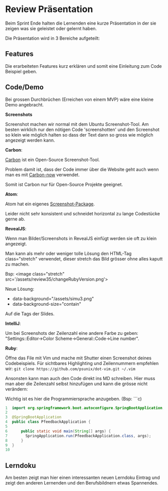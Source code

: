 # Review Präsentation

Beim Sprint Ende halten die Lernenden eine kurze Präsentation in der sie zeigen was sie geleistet oder gelernt haben.

Die Präsentation wird in 3 Bereiche aufgeteilt:

## Features

Die erarbeiteten Features kurz erklären und somit eine Einleitung zum Code Beispiel geben.

## Code/Demo

Bei grossen Durchbrüchen (Erreichen von einem MVP) wäre eine kleine Demo angebracht.

**Screenshots**

Screenshot machen wir normal mit dem Ubuntu Screenshot-Tool. Am besten wirklich nur den nötigen Code 'screenshotten' und den Screenshot so klein wie möglich halten so dass der Text dann so gross wie möglich angezeigt werden kann.

**Carbon**:

[Carbon](https://carbon.now.sh/) ist ein Open-Source Screenshot-Tool.

Problem damit ist, dass der Code immer über die Website geht auch wenn
man es mit [Carbon-now](https://github.com/mixn/carbon-now-cli) verwendet.  

Somit ist Carbon nur für Open-Source Projekte geeignet.

**Atom**:

Atom hat ein eigenes [Screenshot-Package](https://atom.io/packages/screenshot).

Leider nicht sehr konsistent und schneidet horizontal zu lange Codestücke gerne ab.

**RevealJS**:

Wenn man Bilder/Screenshots in RevealJS einfügt werden sie oft zu klein angezeigt.

Man kann als mehr oder weniger tolle Lösung den HTML-Tag class="stretch" verwendet, dieser stretch das Bild grösser ohne alles kaputt zu machen.

Bsp:  \<image class="stretch" src='/assets/review35/changeRubyVersion.png'></image>

Neue Lösung:

- data-background="/assets/simu3.png"
- data-background-size="contain"

Auf die Tags der Slides.

**IntelliJ**:

Um bei Screenshots der Zeilenzahl eine andere Farbe zu geben: "Settings::Editor->Color Scheme->General::Code->Line number".

**Ruby**:

Öffne das File mit Vim und mache mit Shutter einen Screenshot deines Codebeispiels.
Für sichtbares Highlighting und Zeilennummern empfehlen wir: ```git clone https://github.com/psunix/dot-vim.git ~/.vim```

Ansonsten kann man auch den Code direkt ins MD schreiben. Hier muss man aber die Zeilenzahl selbst hinzufügen und kann die grösse nicht verändern:

Wichtig ist es hier die Programmiersprache anzugeben. (Bsp: ```c)

```java
1  import org.springframework.boot.autoconfigure.SpringBootApplication;
2
3  @SpringBootApplication
4  public class PfeedbackApplication {
5
6      public static void main(String[] args) {
7        SpringApplication.run(PfeedbackApplication.class, args);
8      }
9  }
10
```

## Lerndoku

Am besten zeigt man hier einen interessanten neuen Lerndoku Eintrag und zeigt den anderen Lernenden und den Berufsbildnern
etwas Spannendes.
